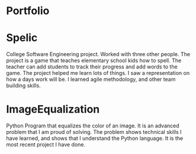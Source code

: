# Portfolio

# Spelic
College Software Engineering project. Worked with three other people. The project is a game that teaches elementary school kids how to spell. The teacher can add students to track their progress and add words to the game. The project helped me learn lots of things. I saw a representation on how a days work will be. I learned agile methodology, and other team building skills. 

# ImageEqualization
Python Program that equalizes the color of an image. It is an advanced problem that I am proud of solving. The problem shows technical skills I have learned, and shows that I understand the Python language. It is the most recent project I have done.
